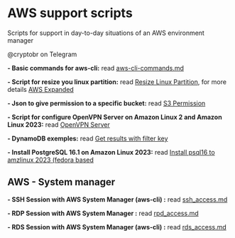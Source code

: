 # AWS support scripts

Scripts for support in day-to-day situations of an AWS environment manager

@cryptobr on Telegram

**- Basic commands for aws-cli:**
read [aws-cli-commands.md](https://github.com/crypto-br/AWS/blob/master/aws-cli-commands.md)

**- Script for resize you linux partition:**
read [Resize Linux Partition](https://github.com/crypto-br/AWS/blob/master/Resize_Linux_partition/resize_linux_partition.sh), for more details [AWS Expanded](https://docs.aws.amazon.com/AWSEC2/latest/UserGuide/recognize-expanded-volume-linux.html)

**- Json to give permission to a specific bucket:**
read [S3 Permission](https://github.com/crypto-br/AWS/blob/master/S3ResourcePermission.json)

**- Script for configure OpenVPN Server on Amazon Linux 2 and Amazon Linux 2023:**
read [OpenVPN Server](https://github.com/crypto-br/AWS/tree/master/EC2_OpenVPN_Server/readme.md)

**- DynamoDB exemples:**
read [Get results with filter key](https://github.com/crypto-br/AWS/tree/master/dynamoDB/getValueWithFilter.py)

**- Install PostgreSQL 16.1 on Amazon Linux 2023:**
read [Install psql16 to amzlinux 2023 (fedora based](https://github.com/crypto-br/AWS/blob/master/setup/install_psql16_amz_linux_2023.MD)

## AWS - System manager
**- SSH Session with AWS System Manager (aws-cli) :**
read [ssh_access.md](https://github.com/crypto-br/AWS/blob/master/ssm/ssh_access.md)

**- RDP Session with AWS System Manager :**
read [rpd_access.md](https://github.com/crypto-br/AWS/blob/master/ssm/rdp_access.md)

**- RDS Session with AWS System Manager (aws-cli) :**
read [rds_access.md](https://github.com/crypto-br/AWS/blob/master/ssm/rds_access.md)
